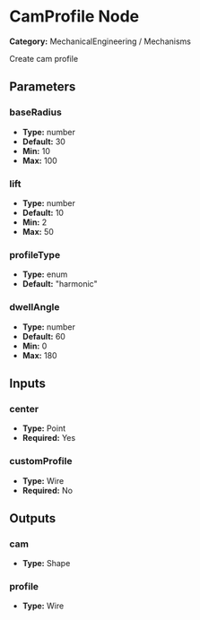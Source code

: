 
# CamProfile Node

**Category:** MechanicalEngineering / Mechanisms

Create cam profile

## Parameters


### baseRadius
- **Type:** number
- **Default:** 30
- **Min:** 10
- **Max:** 100



### lift
- **Type:** number
- **Default:** 10
- **Min:** 2
- **Max:** 50



### profileType
- **Type:** enum
- **Default:** "harmonic"





### dwellAngle
- **Type:** number
- **Default:** 60
- **Min:** 0
- **Max:** 180



## Inputs


### center
- **Type:** Point
- **Required:** Yes



### customProfile
- **Type:** Wire
- **Required:** No



## Outputs


### cam
- **Type:** Shape



### profile
- **Type:** Wire




